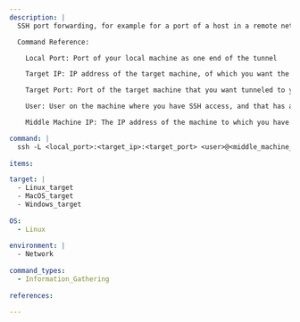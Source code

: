 ```yaml
---
description: |
  SSH port forwarding, for example for a port of a host in a remote network, where you have access to another host. This can for example allow you to view webpages in a regular browser on you own machine, that would otherwise be inaccessible. Or, it allows you to RDP from your local machine, through the tunnel, to the remote host. After executing this command correctly, you will be able to connect to your localhost:localport, which will tunnel the connection straight to the targetip:targetport

  Command Reference:

    Local Port: Port of your local machine as one end of the tunnel

    Target IP: IP address of the target machine, of which you want the port to be forwarded to your local one

    Target Port: Port of the target machine that you want tunneled to yours

    User: User on the machine where you have SSH access, and that has access to the target machine

    Middle Machine IP: The IP address of the machine to which you have SSH access

command: |
  ssh -L <local_port>:<target_ip>:<target_port> <user>@<middle_machine_ip>
  
items:

target: |
  - Linux_target
  - MacOS_target
  - Windows_target
  
OS:
  - Linux
  
environment: |
  - Network
  
command_types:
  - Information_Gathering
  
references:

---
```

